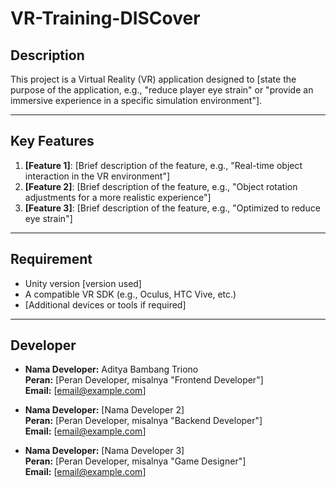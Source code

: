# VR-Training-DISCover

## Description

This project is a Virtual Reality (VR) application designed to [state the purpose of the application, e.g., "reduce player eye strain" or "provide an immersive experience in a specific simulation environment"].

---

## Key Features

1. **[Feature 1]**: [Brief description of the feature, e.g., "Real-time object interaction in the VR environment"]
2. **[Feature 2]**: [Brief description of the feature, e.g., "Object rotation adjustments for a more realistic experience"]
3. **[Feature 3]**: [Brief description of the feature, e.g., "Optimized to reduce eye strain"]

---

## Requirement

- Unity version [version used]
- A compatible VR SDK (e.g., Oculus, HTC Vive, etc.)
- [Additional devices or tools if required]

---

## Developer

- **Nama Developer:** Aditya Bambang Triono  
  **Peran:** [Peran Developer, misalnya "Frontend Developer"]  
  **Email:** [email@example.com]  

- **Nama Developer:** [Nama Developer 2]  
  **Peran:** [Peran Developer, misalnya "Backend Developer"]  
  **Email:** [email@example.com]  

- **Nama Developer:** [Nama Developer 3]  
  **Peran:** [Peran Developer, misalnya "Game Designer"]  
  **Email:** [email@example.com]


